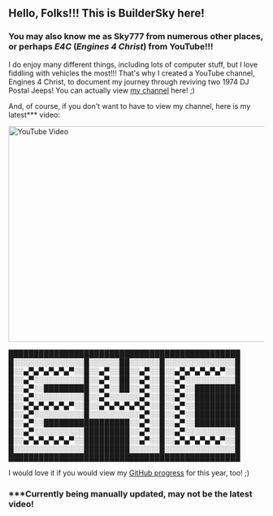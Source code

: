 ## Hello, Folks!!! This is BuilderSky here!
### You may also know me as Sky777 from numerous other places, or perhaps *E4C* (*Engines 4 Christ*) from YouTube!!!

I do enjoy many different things, including lots of computer stuff, but I love fiddling with vehicles the most!!! That's why I created a YouTube channel, Engines 4 Christ, to document my journey through reviving two 1974 DJ Postal Jeeps! You can actually view [my channel](https://www.youtube.com/channel/UCeY5jNrEbLARbo-1ddJfVew "E4C on YouTube") here! ;)

And, of course, if you don't want to have to view my channel, here is my latest*** video:
<p>
<a style="align:center" href="http://www.youtube.com/watch?feature=player_embedded&v=B_4o8rvX6yE/" target="blank" rel="noopener noreferrer">
<img src="http://img.youtube.com/vi/B_4o8rvX6yE/0.jpg/" 
alt="YouTube Video" width="600" height="425"/>
</a>

██████████████████████████████████████████████
█░░░░░░░░░░░░░░█░░░░░░██░░░░░░█░░░░░░░░░░░░░░█
█░░▄▀▄▀▄▀▄▀▄▀░░█░░▄▀░░██░░▄▀░░█░░▄▀▄▀▄▀▄▀▄▀░░█
█░░▄▀░░░░░░░░░░█░░▄▀░░██░░▄▀░░█░░▄▀░░░░░░░░░░█
█░░▄▀░░█████████░░▄▀░░██░░▄▀░░█░░▄▀░░█████████
█░░▄▀░░░░░░░░░░█░░▄▀░░░░░░▄▀░░█░░▄▀░░█████████
█░░▄▀▄▀▄▀▄▀▄▀░░█░░▄▀▄▀▄▀▄▀▄▀░░█░░▄▀░░█████████
█░░▄▀░░░░░░░░░░█░░░░░░░░░░▄▀░░█░░▄▀░░█████████
█░░▄▀░░█████████████████░░▄▀░░█░░▄▀░░█████████
█░░▄▀░░░░░░░░░░█████████░░▄▀░░█░░▄▀░░░░░░░░░░█
█░░▄▀▄▀▄▀▄▀▄▀░░█████████░░▄▀░░█░░▄▀▄▀▄▀▄▀▄▀░░█
█░░░░░░░░░░░░░░█████████░░░░░░█░░░░░░░░░░░░░░█
██████████████████████████████████████████████

I would love it if you would view my [GitHub progress](https://skyline.github.com/BuilderSky/2022) for this year, too! ;) 

### ***Currently being manually updated, may not be the latest video!
